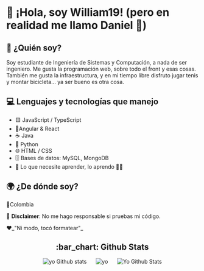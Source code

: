 # 👋 ¡Hola, soy William19! (pero en realidad me llamo Daniel 🤫)

## 🧐 ¿Quién soy?
Soy estudiante de Ingeniería de Sistemas y Computación, a nada de ser ingeniero. Me gusta la programación web, sobre todo el front y esas cosas. También me gusta la infraestructura, y en mi tiempo libre disfruto jugar tenis y montar bicicleta... ya ser bueno es otra cosa.

## 💻 Lenguajes y tecnologías que manejo
- 🟨 JavaScript / TypeScript
- 🥶Angular & React
- ☕ Java
- 🐍 Python
- 🌐 HTML / CSS
- 🗄️ Bases de datos: MySQL, MongoDB
- 🎯 Lo que necesite aprender, lo aprendo 🤷‍♂️

## 🌍 ¿De dónde soy?
📍Colombia 

💾 **Disclaimer**: No me hago responsable si pruebas mi código.   

 ❤️_"Ni modo, tocó formatear"_

<h2 align="center">:bar_chart: Github Stats</h2>
<div align="center">
    <div style="display: inline-block; margin: 0 10px;">
        <img src="https://github-readme-stats.vercel.app/api/top-langs/?username=William19D&theme=tokyonight&hide_border=false&include_all_commits=false&count_private=false&layout=compact" alt="yo Github stats" />
    </div>
    <div style="display: inline-block; margin: 0 10px;">
        <img src="https://github-readme-streak-stats.herokuapp.com/?user=William19D&theme=tokyonight&hide_border=false" alt="yo" />
    </div>
    <div style="display: inline-block; margin: 0 10px;">
        <img src="https://github-readme-stats.vercel.app/api?username=William19D&theme=tokyonight&hide_border=false&include_all_commits=false&count_private=false" alt="Yo Github Stats" />
    </div>
</div>
